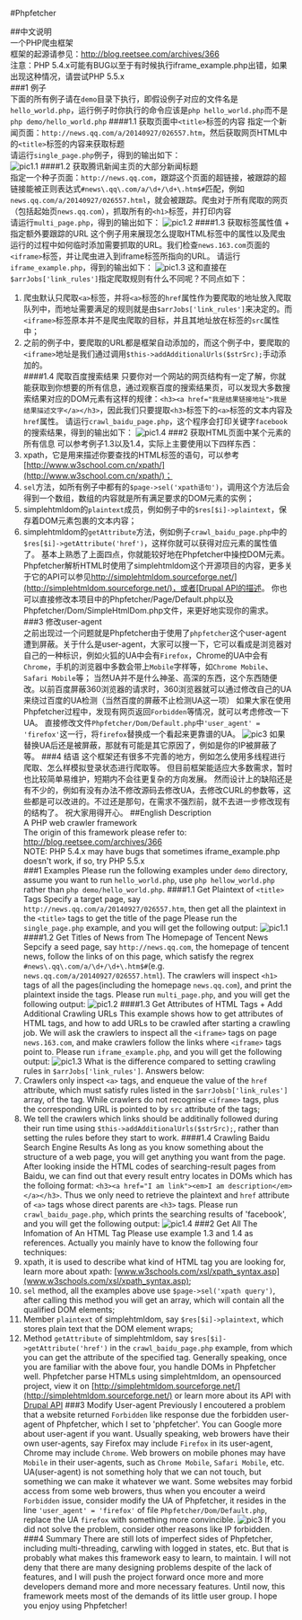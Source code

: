 #Phpfetcher    

##中文说明    
一个PHP爬虫框架   
框架的起源请参见：http://blog.reetsee.com/archives/366        
注意：PHP 5.4.x可能有BUG以至于有时候执行iframe_example.php出错，如果出现这种情况，请尝试PHP 5.5.x    
###1 例子    
下面的所有例子请在`demo`目录下执行，即假设例子对应的文件名是`hello_world.php`，运行例子时你执行的命令应该是`php hello_world.php`而不是`php demo/hello_world.php`
####1.1 获取页面中`<title>`标签的内容
指定一个新闻页面：`http://news.qq.com/a/20140927/026557.htm`，然后获取网页HTML中的`<title>`标签的内容来获取标题    
请运行`single_page.php`例子，得到的输出如下：    
![pic1.1](http://blog.reetsee.com/wp-content/uploads/2015/10/single_page.png)
####1.2 获取腾讯新闻主页的大部分新闻标题    
指定一个种子页面：`http://news.qq.com`，跟踪这个页面的超链接，被跟踪的超链接能被正则表达式`#news\.qq\.com/a/\d+/\d+\.htm$#`匹配，例如`news.qq.com/a/20140927/026557.html`，就会被跟踪。爬虫对于所有爬取的网页（包括起始页`news.qq.com`），抓取所有的`<h1>`标签，并打印内容     
请运行`multi_page.php`，得到的输出如下：
![pic1.2](http://blog.reetsee.com/wp-content/uploads/2015/10/multi_page.png)
####1.3 获取标签属性值 + 指定额外要跟踪的URL
这个例子用来展现怎么提取HTML标签中的属性以及爬虫运行的过程中如何临时添加需要抓取的URL。我们检查`news.163.com`页面的`<iframe>`标签，并让爬虫进入到iframe标签所指向的URL。
请运行`iframe_example.php`，得到的输出如下：
![pic1.3](http://blog.reetsee.com/wp-content/uploads/2015/10/iframe_example.png)
这和直接在`$arrJobs['link_rules']`指定爬取规则有什么不同呢？不同点如下：
1. 爬虫默认只爬取`<a>`标签，并将`<a>`标签的`href`属性作为要爬取的地址放入爬取队列中，而地址需要满足的规则就是由`$arrJobs['link_rules']`来决定的。而`<iframe>`标签原本并不是爬虫爬取的目标，并且其地址放在标签的`src`属性中；
2. 之前的例子中，要爬取的URL都是框架自动添加的，而这个例子中，要爬取的`<iframe>`地址是我们通过调用`$this->addAdditionalUrls($strSrc);`手动添加的。    
####1.4 爬取百度搜索结果
只要你对一个网站的网页结构有一定了解，你就能获取到你想要的所有信息，通过观察百度的搜索结果页，可以发现大多数搜索结果对应的DOM元素有这样的规律：`<h3><a href="我是结果链接地址">我是结果描述文字</a></h3>`，因此我们只要提取`<h3>`标签下的`<a>`标签的文本内容及`href`属性。
请运行`crawl_baidu_page.php`，这个程序会打印关键字`facebook`的搜索结果，得到的输出如下：
![pic1.4](http://blog.reetsee.com/wp-content/uploads/2015/10/crawl_baidu.png)
###2 获取HTML页面中某个元素的所有信息
可以参考例子1.3以及1.4，实际上主要使用以下四样东西：
1. xpath，它是用来描述你要查找的HTML标签的语句，可以参考[http://www.w3school.com.cn/xpath/](http://www.w3school.com.cn/xpath/)；
2. `sel`方法，如所有例子中都有的`$page->sel('xpath语句')`，调用这个方法后会得到一个数组，数组的内容就是所有满足要求的DOM元素的实例；
3. simplehtmldom的`plaintext`成员，例如例子中的`$res[$i]->plaintext`，保存着DOM元素包裹的文本内容；
4. simplehtmldom的`getAttribute`方法，例如例子`crawl_baidu_page.php`中的`$res[$i]->getAttribute('href')`，这样你就可以获得对应元素的属性值了。
基本上熟悉了上面四点，你就能较好地在Phpfetcher中操控DOM元素。
Phpfetcher解析HTML时使用了simplehtmldom这个开源项目的内容，更多关于它的API可以参见[http://simplehtmldom.sourceforge.net/](http://simplehtmldom.sourceforge.net/)，或者[Drupal API的描述](http://api.drupal.psu.edu/api/drupal/modules%21contrib%21simplehtmldom%21simplehtmldom%21simple_html_dom.php/cis7)。
你也可以直接修改本项目中的Phpfetcher/Page/Default.php以及Phpfetcher/Dom/SimpleHtmlDom.php文件，来更好地实现你的需求。
###3 修改user-agent   
之前出现过一个问题就是Phpfetcher由于使用了`phpfetcher`这个user-agent遭到屏蔽。关于什么是user-agent，大家可以搜一下，它可以看成是浏览器对自己的一种标识，例如火狐的UA中会有`Firefox`，Chrome的UA中会有`Chrome`，手机的浏览器中多数会带上`Mobile`字样等，如`Chrome Mobile`、`Safari Mobile`等；
当然UA并不是什么神圣、高深的东西，这个东西随便改。以前百度屏蔽360浏览器的请求时，360浏览器就可以通过修改自己的UA来绕过百度的UA检测（当然百度的屏蔽不止检测UA这一项）
如果大家在使用Phpfetcher过程中，发现有网页返回`Forbidden`等情况，就可以考虑修改一下UA。
直接修改文件`Phpfetcher/Dom/Default.php`中`'user_agent' = 'firefox'`这一行，将`firefox`替换成一个看起来更靠谱的UA。
![pic3](http://blog.reetsee.com/wp-content/uploads/2015/10/ua.png)
如果替换UA后还是被屏蔽，那就有可能是其它原因了，例如是你的IP被屏蔽了等。
###4 结语
这个框架还有很多不完善的地方，例如怎么使用多线程进行爬取、怎么样模拟登录状态进行爬取等。
但目前框架能适应大多数需求，暂时也比较简单易维护，短期内不会往更复杂的方向发展。
然而设计上的缺陷还是有不少的，例如有没有办法不修改源码去修改UA，去修改CURL的参数等，这些都是可以改进的。不过还是那句，在需求不强烈前，就不去进一步修改现有的结构了。
祝大家用得开心。
##English Description    
A PHP web crawler framework        
The origin of this framework please refer to: http://blog.reetsee.com/archives/366      
NOTE: PHP 5.4.x may have bugs that sometimes iframe_example.php doesn't work, if so, try PHP 5.5.x     
###1 Examples
Please run the following examples under `demo` directory, assume you want to run `hello_world.php`, use `php hellow_world.php` rather than `php demo/hello_world.php`.
####1.1 Get Plaintext of `<title>` Tags
Specify a target page, say `http://news.qq.com/a/20140927/026557.htm`, then get all the plaintext in the `<title>` tags to get the title of the page
Please run the `single_page.php` example, and you will get the following output:
![pic1.1](http://blog.reetsee.com/wp-content/uploads/2015/10/single_page.png)
####1.2 Get Titles of News from The Homepage of Tencent News
Sepcify a seed page, say `http://news.qq.com`, the homepage of tencent news, follow the links of on this page, which satisfy the regrex `#news\.qq\.com/a/\d+/\d+\.htm$#`(e.g. `news.qq.com/a/20140927/026557.html`). The crawlers will inspect `<h1>` tags of all the pages(including the homepage `news.qq.com`), and print the plaintext inside the tags.
Please run `multi_page.php`, and you will get the following output:
![pic1.2](http://blog.reetsee.com/wp-content/uploads/2015/10/multi_page.png)
####1.3 Get Attributes of HTML Tags + Add Additional Crawling URLs
This example shows how to get attributes of HTML tags, and how to add URLs to be crawled after starting a crawling job. We will ask the crawlers to inspect all the `<iframe>` tags on page `news.163.com`, and make crawlers follow the links where `<iframe>` tags point to.
Please run `iframe_example.php`, and you will get the following output:
![pic1.3](http://blog.reetsee.com/wp-content/uploads/2015/10/iframe_example.png)
What is the difference compared to setting crawling rules in `$arrJobs['link_rules']`. Answers below:
1. Crawlers only inspect `<a>` tags, and enqueue the value of the `href` attribute, which must satisfy rules listed in the `$arrJobsb['link_rules']` array, of the tag. While crawlers do not recognise `<iframe>` tags, plus the corresponding URL is pointed to by `src` attribute of the tags;
2. We tell the crawlers which links should be additinally followed during their run time using `$this->addAdditionalUrls($strSrc);`, rather than setting the rules before they start to work.
####1.4 Crawling Baidu Search Engine Results
As long as you know something about the structure of a web page, you will get anything you want from the page. After looking inside the HTML codes of searching-result pages from Baidu, we can find out that every result entry locates in DOMs which has the folloing format: `<h3><a href="I am link"><em>I am description</em></a></h3>`. Thus we only need to retrieve the plaintext and `href` attribute of `<a>` tags whose direct parents are `<h3>` tags.
Please run `crawl_baidu_page.php`, which prints the searching results of 'facebook', and you will get the following output:
![pic1.4](http://blog.reetsee.com/wp-content/uploads/2015/10/crawl_baidu.png)
###2 Get All The Infomation of An HTML Tag
Please use example 1.3 and 1.4 as references. Actually you mainly have to know the following four techniques:
1. xpath, it is used to describe what kind of HTML tag you are looking for, learn more about xpath: [www.w3schools.com/xsl/xpath_syntax.asp](www.w3schools.com/xsl/xpath_syntax.asp);
2. `sel` method, all the examples above use `$page->sel('xpath query')`, after calling this method you will get an array, which will contain all the qualified DOM elements;
3. Member `plaintext` of simplehtmldom, say `$res[$i]->plaintext`, which stores plain text that the DOM element wraps;
4. Method `getAttribute` of simplehtmldom, say `$res[$i]->getAttribute('href')` in the `crawl_baidu_page.php` example, from which you can get the attribute of the specified tag.
Generally speaking, once you are familiar with the above four, you handle DOMs in Phpfetcher well.
Phpfetcher parse HTMLs using simplehtmldom, an opensourced project, view it on [http://simplehtmldom.sourceforge.net/](http://simplehtmldom.sourceforge.net/) or learn more about its API with [Drupal API](http://api.drupal.psu.edu/api/drupal/modules%21contrib%21simplehtmldom%21simplehtmldom%21simple_html_dom.php/cis7)
###3 Modify User-agent
Previously I encoutered a problem that a website returned `Forbidden` like response due the forbidden user-agent of Phpfetcher, which I set to 'phpfetcher'. You can Google more about user-agent if you want.
Usually speaking, web browers have their own user-agents, say Firefox may include `Firefox` in its user-agent, Chrome may include `Chrome`. Web browers on mobile phones may have `Mobile` in their user-agents, such as `Chrome Mobile`, `Safari Mobile`, etc.
UA(user-agent) is not something holy that we can not touch, but something we can make it whatever we want.
Some websites may forbid access from some web browers, thus when you encouter a weird `Forbidden` issue, consider modify the UA of Phpfetcher, it resides in the line `'user_agent' = 'firefox'` of file `Phpfetcher/Dom/Default.php`, replace the UA `firefox` with something more convincible.
![pic3](http://blog.reetsee.com/wp-content/uploads/2015/10/ua.png)
If you did not solve the problem, consider other reasons like IP forbidden.
###4 Summary
There are still lots of imperfect sides of Phpfetcher, including multi-threading, carwling with logged in states, etc.
But that is probably what makes this framework easy to learn, to maintain.
I will not deny that there are many designing problems despite of the lack of features, and I will push the project forward once more and more developers demand more and more necessary features.
Until now, this framework meets most of the demands of its little user group.
I hope you enjoy using Phpfetcher!
